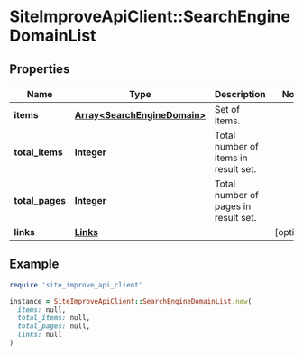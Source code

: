 # SiteImproveApiClient::SearchEngineDomainList

## Properties

| Name | Type | Description | Notes |
| ---- | ---- | ----------- | ----- |
| **items** | [**Array&lt;SearchEngineDomain&gt;**](SearchEngineDomain.md) | Set of items. |  |
| **total_items** | **Integer** | Total number of items in result set. |  |
| **total_pages** | **Integer** | Total number of pages in result set. |  |
| **links** | [**Links**](Links.md) |  | [optional] |

## Example

```ruby
require 'site_improve_api_client'

instance = SiteImproveApiClient::SearchEngineDomainList.new(
  items: null,
  total_items: null,
  total_pages: null,
  links: null
)
```

